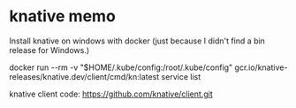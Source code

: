# knative memo

Install knative on windows with docker (just because I didn't find a bin release for Windows.)

docker run --rm -v "$HOME/.kube/config:/root/.kube/config" gcr.io/knative-releases/knative.dev/client/cmd/kn:latest service list


knative client code: https://github.com/knative/client.git
